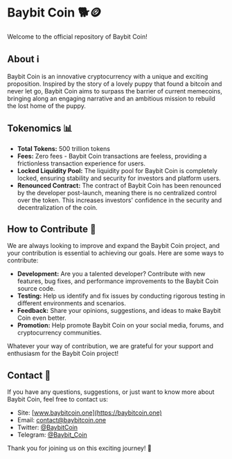 # Baybit Coin 🐕🪙 

Welcome to the official repository of Baybit Coin!

## About ℹ️

Baybit Coin is an innovative cryptocurrency with a unique and exciting proposition. Inspired by the story of a lovely puppy that found a bitcoin and never let go, Baybit Coin aims to surpass the barrier of current memecoins, bringing along an engaging narrative and an ambitious mission to rebuild the lost home of the puppy.

## Tokenomics 📊

- **Total Tokens:** 500 trillion tokens
- **Fees:** Zero fees - Baybit Coin transactions are feeless, providing a frictionless transaction experience for users.
- **Locked Liquidity Pool:** The liquidity pool for Baybit Coin is completely locked, ensuring stability and security for investors and platform users.
- **Renounced Contract:** The contract of Baybit Coin has been renounced by the developer post-launch, meaning there is no centralized control over the token. This increases investors' confidence in the security and decentralization of the coin.

## How to Contribute 🤝

We are always looking to improve and expand the Baybit Coin project, and your contribution is essential to achieving our goals. Here are some ways to contribute:

- **Development:** Are you a talented developer? Contribute with new features, bug fixes, and performance improvements to the Baybit Coin source code.
- **Testing:** Help us identify and fix issues by conducting rigorous testing in different environments and scenarios.
- **Feedback:** Share your opinions, suggestions, and ideas to make Baybit Coin even better.
- **Promotion:** Help promote Baybit Coin on your social media, forums, and cryptocurrency communities.

Whatever your way of contribution, we are grateful for your support and enthusiasm for the Baybit Coin project!

## Contact 📧

If you have any questions, suggestions, or just want to know more about Baybit Coin, feel free to contact us:

- Site:  [www.baybitcoin.one](https://baybitcoin.one)
- Email: contact@baybitcoin.one
- Twitter: [@BaybitCoin](https://twitter.com/BaybitCoin)
- Telegram: [@Baybit_Coin](https://t.me/Baybit_Coin)

Thank you for joining us on this exciting journey! 🚀
